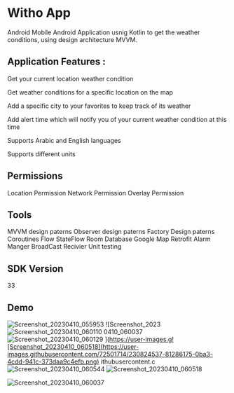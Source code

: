 
# Witho App

Android Mobile Android Application usnig Kotlin to get the weather conditions, using design architecture MVVM.





## Application Features :

Get your current location weather condition

Get weather conditions for a specific location on the map

Add a specific city to your favorites to keep track of its weather

Add alert time which will notify you of your current weather condition at this time

Supports Arabic and English languages

Supports different units

## Permissions
Location Permission
Network Permission
Overlay Permission
## Tools
MVVM design paterns
Observer design paterns
Factory Design paterns
Coroutines
Flow
StateFlow
Room Database
Google Map
Retrofit
Alarm Manger
BroadCast Recivier
Unit testing

## SDK Version
33
## Demo
![Screenshot_20230410_055953](https://user-images.githubusercontent.com/72501714/230824488-f951094c-324b-4305-ad72-d26583a80bda.png)
![Screenshot_2023![Screenshot_20230410_060110](https://user-images.githubusercontent.com/72501714/230824520-77bca3d8-152b-42b8-ba2f-11e6c1f765bd.png)
0410_060037![Screenshot_20230410_060129](https://user-images.githubusercontent.com/72501714/230824526-d04db856-ab90-40fd-b488-2014fd823b39.png)
](https://user-images.g![Screenshot_20230410_060518](https://user-images.githubusercontent.com/72501714/230824537-81286175-0ba3-4cdd-941c-373daa9c4efb.png)
ithubusercontent.c![Screenshot_20230410_060544](https://user-images.githubusercontent.com/72501714/230824546-5cba723c-02ae-4b46-b62f-236e0dd22b16.png)
![Screenshot_20230410_060518](https://user-images.githubusercontent.com/72501714/230824733-9856e4f1-a2a5-43c7-9b02-e512a6b984d7.png)


![Screenshot_20230410_060037](https://user-images.githubusercontent.com/72501714/230826235-f1847cd8-2b9d-4dc7-ad94-76a27d5e2ff7.png)


